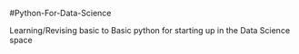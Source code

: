#Python-For-Data-Science

Learning/Revising basic to Basic python for starting up in the Data Science space
